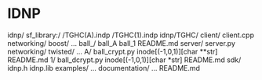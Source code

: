 # IDNP
idnp/
sf_library:/
    /TGHC(A).indp
    /TGHC(1).indp
idnp/TGHC/
    client/
        client.cpp
        networking/
            boost/
                ...
        ball_/
            ball_A
            ball_1
        README.md
    server/
        server.py
        networking/
            twisted/
                ...
        A/
            ball_crypt.py
            inode[(-1,0,1)][char **str]
        README.md
        1/
            ball_dcrypt.py
            inode[(-1,0,1)][char *str]
        README.md
    sdk/
        idnp.h
        idnp.lib
        examples/
            ...
        documentation/
            ...
    README.md
